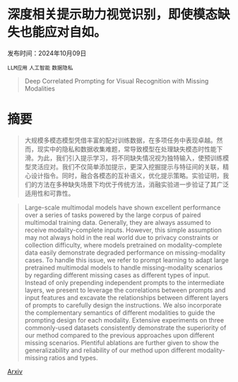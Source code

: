 # 深度相关提示助力视觉识别，即使模态缺失也能应对自如。

发布时间：2024年10月09日

`LLM应用` `人工智能` `数据隐私`

> Deep Correlated Prompting for Visual Recognition with Missing Modalities

# 摘要

> 大规模多模态模型凭借丰富的配对训练数据，在多项任务中表现卓越。然而，现实中的隐私和数据收集难题，常导致模型在处理缺失模态时性能下滑。为此，我们引入提示学习，将不同缺失情况视为独特输入，使预训练模型灵活应对。我们不仅简单添加提示，更深入挖掘提示与特征间的关联，精心设计指令。同时，融合各模态的互补语义，优化提示策略。实验证明，我们的方法在多种缺失场景下均优于传统方法，消融实验进一步验证了其广泛适用性和可靠性。

> Large-scale multimodal models have shown excellent performance over a series of tasks powered by the large corpus of paired multimodal training data. Generally, they are always assumed to receive modality-complete inputs. However, this simple assumption may not always hold in the real world due to privacy constraints or collection difficulty, where models pretrained on modality-complete data easily demonstrate degraded performance on missing-modality cases. To handle this issue, we refer to prompt learning to adapt large pretrained multimodal models to handle missing-modality scenarios by regarding different missing cases as different types of input. Instead of only prepending independent prompts to the intermediate layers, we present to leverage the correlations between prompts and input features and excavate the relationships between different layers of prompts to carefully design the instructions. We also incorporate the complementary semantics of different modalities to guide the prompting design for each modality. Extensive experiments on three commonly-used datasets consistently demonstrate the superiority of our method compared to the previous approaches upon different missing scenarios. Plentiful ablations are further given to show the generalizability and reliability of our method upon different modality-missing ratios and types.

[Arxiv](https://arxiv.org/abs/2410.06558)